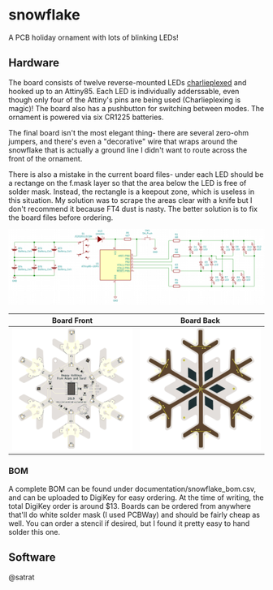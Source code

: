 # snowflake
 A PCB holiday ornament with lots of blinking LEDs!

## Hardware
The board consists of twelve reverse-mounted LEDs [charlieplexed](https://en.wikipedia.org/wiki/Charlieplexing) and hooked up to an Attiny85. Each LED is individually adderssable, even though only four of the Attiny's pins are being used (Charlieplexing is magic)! The board also has a pushbutton for switching between modes. The ornament is powered via six CR1225 batteries.

The final board isn't the most elegant thing- there are several zero-ohm jumpers, and there's even a "decorative" wire that wraps around the snowflake that is actually a ground line I didn't want to route across the front of the ornament.

There is also a mistake in the current board files- under each LED should be a rectange on the f.mask layer so that the area below the LED is free of solder mask. Instead, the rectangle is a keepout zone, which is useless in this situation. My solution was to scrape the areas clear with a knife but I don't recommend it because FT4 dust is nasty. The better solution is to fix the board files before ordering.

![Snowflake Schematic](/documentation/img/snowflake_schematic.png)


Board Front             |  Board Back
:-------------------------:|:-------------------------:
![](/documentation/img/snowflake_front_render.png)  |  ![](/documentation/img/snowflake_back_render.png)

### BOM
A complete BOM can be found under documentation/snowflake_bom.csv, and can be uploaded to DigiKey for easy ordering. At the time of writing, the total DigiKey order is around $13. Boards can be ordered from anywhere that'll do white solder mask (I used PCBWay) and should be fairly cheap as well. You can order a stencil if desired, but I found it pretty easy to hand solder this one.

## Software

@satrat
